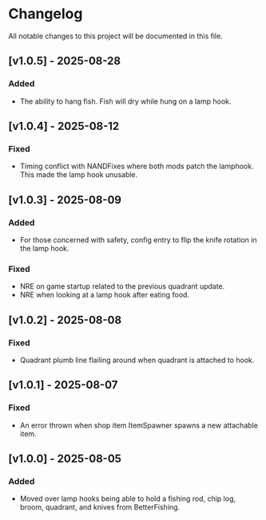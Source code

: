 # Changelog

All notable changes to this project will be documented in this file.

## [v1.0.5] - 2025-08-28

### Added
- The ability to hang fish. Fish will dry while hung on a lamp hook. 

## [v1.0.4] - 2025-08-12

### Fixed
- Timing conflict with NANDFixes where both mods patch the lamphook. This made the lamp hook unusable.

## [v1.0.3] - 2025-08-09

### Added
- For those concerned with safety, config entry to flip the knife rotation in the lamp hook.

### Fixed
- NRE on game startup related to the previous quadrant update.
- NRE when looking at a lamp hook after eating food.

## [v1.0.2] - 2025-08-08

### Fixed
- Quadrant plumb line flailing around when quadrant is attached to hook.

## [v1.0.1] - 2025-08-07

### Fixed
- An error thrown when shop item ItemSpawner spawns a new attachable item.

## [v1.0.0] - 2025-08-05

### Added
- Moved over lamp hooks being able to hold a fishing rod, chip log, broom, quadrant, and knives from BetterFishing.
